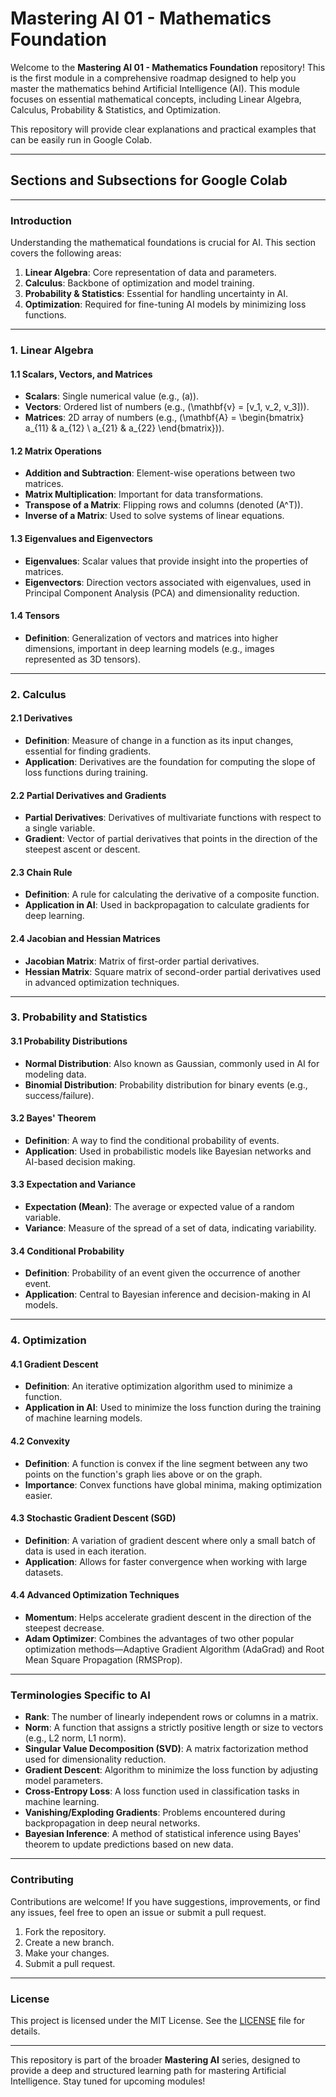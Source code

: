 # Mastering AI 01 - Mathematics Foundation

Welcome to the **Mastering AI 01 - Mathematics Foundation** repository! This is the first module in a comprehensive roadmap designed to help you master the mathematics behind Artificial Intelligence (AI). This module focuses on essential mathematical concepts, including Linear Algebra, Calculus, Probability & Statistics, and Optimization.

This repository will provide clear explanations and practical examples that can be easily run in Google Colab.

---

## **Sections and Subsections for Google Colab**

---

### **Introduction**

Understanding the mathematical foundations is crucial for AI. This section covers the following areas:

1. **Linear Algebra**: Core representation of data and parameters.
2. **Calculus**: Backbone of optimization and model training.
3. **Probability & Statistics**: Essential for handling uncertainty in AI.
4. **Optimization**: Required for fine-tuning AI models by minimizing loss functions.

---

### **1. Linear Algebra**

#### **1.1 Scalars, Vectors, and Matrices**

- **Scalars**: Single numerical value (e.g., \(a\)).
- **Vectors**: Ordered list of numbers (e.g., \(\mathbf{v} = [v_1, v_2, v_3]\)).
- **Matrices**: 2D array of numbers (e.g., \(\mathbf{A} = \begin{bmatrix} a_{11} & a_{12} \\ a_{21} & a_{22} \end{bmatrix}\)).

#### **1.2 Matrix Operations**

- **Addition and Subtraction**: Element-wise operations between two matrices.
- **Matrix Multiplication**: Important for data transformations.
- **Transpose of a Matrix**: Flipping rows and columns (denoted \(A^T\)).
- **Inverse of a Matrix**: Used to solve systems of linear equations.

#### **1.3 Eigenvalues and Eigenvectors**

- **Eigenvalues**: Scalar values that provide insight into the properties of matrices.
- **Eigenvectors**: Direction vectors associated with eigenvalues, used in Principal Component Analysis (PCA) and dimensionality reduction.

#### **1.4 Tensors**

- **Definition**: Generalization of vectors and matrices into higher dimensions, important in deep learning models (e.g., images represented as 3D tensors).

---

### **2. Calculus**

#### **2.1 Derivatives**

- **Definition**: Measure of change in a function as its input changes, essential for finding gradients.
- **Application**: Derivatives are the foundation for computing the slope of loss functions during training.

#### **2.2 Partial Derivatives and Gradients**

- **Partial Derivatives**: Derivatives of multivariate functions with respect to a single variable.
- **Gradient**: Vector of partial derivatives that points in the direction of the steepest ascent or descent.

#### **2.3 Chain Rule**

- **Definition**: A rule for calculating the derivative of a composite function.
- **Application in AI**: Used in backpropagation to calculate gradients for deep learning.

#### **2.4 Jacobian and Hessian Matrices**

- **Jacobian Matrix**: Matrix of first-order partial derivatives.
- **Hessian Matrix**: Square matrix of second-order partial derivatives used in advanced optimization techniques.

---

### **3. Probability and Statistics**

#### **3.1 Probability Distributions**

- **Normal Distribution**: Also known as Gaussian, commonly used in AI for modeling data.
- **Binomial Distribution**: Probability distribution for binary events (e.g., success/failure).

#### **3.2 Bayes' Theorem**

- **Definition**: A way to find the conditional probability of events.
- **Application**: Used in probabilistic models like Bayesian networks and AI-based decision making.

#### **3.3 Expectation and Variance**

- **Expectation (Mean)**: The average or expected value of a random variable.
- **Variance**: Measure of the spread of a set of data, indicating variability.

#### **3.4 Conditional Probability**

- **Definition**: Probability of an event given the occurrence of another event.
- **Application**: Central to Bayesian inference and decision-making in AI models.

---

### **4. Optimization**

#### **4.1 Gradient Descent**

- **Definition**: An iterative optimization algorithm used to minimize a function.
- **Application in AI**: Used to minimize the loss function during the training of machine learning models.

#### **4.2 Convexity**

- **Definition**: A function is convex if the line segment between any two points on the function's graph lies above or on the graph.
- **Importance**: Convex functions have global minima, making optimization easier.

#### **4.3 Stochastic Gradient Descent (SGD)**

- **Definition**: A variation of gradient descent where only a small batch of data is used in each iteration.
- **Application**: Allows for faster convergence when working with large datasets.

#### **4.4 Advanced Optimization Techniques**

- **Momentum**: Helps accelerate gradient descent in the direction of the steepest decrease.
- **Adam Optimizer**: Combines the advantages of two other popular optimization methods—Adaptive Gradient Algorithm (AdaGrad) and Root Mean Square Propagation (RMSProp).

---

### **Terminologies Specific to AI**

- **Rank**: The number of linearly independent rows or columns in a matrix.
- **Norm**: A function that assigns a strictly positive length or size to vectors (e.g., L2 norm, L1 norm).
- **Singular Value Decomposition (SVD)**: A matrix factorization method used for dimensionality reduction.
- **Gradient Descent**: Algorithm to minimize the loss function by adjusting model parameters.
- **Cross-Entropy Loss**: A loss function used in classification tasks in machine learning.
- **Vanishing/Exploding Gradients**: Problems encountered during backpropagation in deep neural networks.
- **Bayesian Inference**: A method of statistical inference using Bayes' theorem to update predictions based on new data.

---

### **Contributing**

Contributions are welcome! If you have suggestions, improvements, or find any issues, feel free to open an issue or submit a pull request.

1. Fork the repository.
2. Create a new branch.
3. Make your changes.
4. Submit a pull request.

---

### **License**

This project is licensed under the MIT License. See the [LICENSE](./LICENSE) file for details.

---

This repository is part of the broader **Mastering AI** series, designed to provide a deep and structured learning path for mastering Artificial Intelligence. Stay tuned for upcoming modules!
